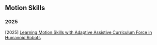 ## Motion Skills

### 2025

[2025] [Learning Motion Skills with Adaptive Assistive Curriculum Force in Humanoid Robots](https://arxiv.org/abs/2506.23125)